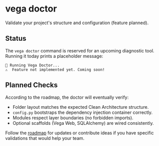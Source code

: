 # vega doctor

Validate your project's structure and configuration (feature planned).

## Status

The `vega doctor` command is reserved for an upcoming diagnostic tool. Running it today prints a placeholder message:

```
🏥 Running Vega Doctor...
⚠️  Feature not implemented yet. Coming soon!
```

## Planned Checks

According to the roadmap, the doctor will eventually verify:

- Folder layout matches the expected Clean Architecture structure.
- `config.py` bootstraps the dependency injection container correctly.
- Modules respect layer boundaries (no forbidden imports).
- Optional scaffolds (Vega Web, SQLAlchemy) are wired consistently.

Follow the [roadmap](../ROADMAP.md) for updates or contribute ideas if you have specific validations that would help your team.
